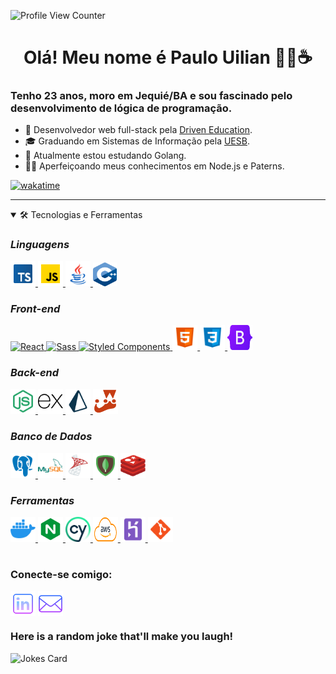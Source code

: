 ![Profile View Counter](https://komarev.com/ghpvc/?username=WillianBL99)
<h1 align="center">Olá! Meu nome é Paulo Uilian 👨‍💻☕</h1> 

<h3 align="start">Tenho 23 anos, moro em Jequié/BA e sou fascinado pelo desenvolvimento de lógica de programação.</h3>

- 🚀 Desenvolvedor web full-stack pela [Driven Education](https://www.driven.com.br/).
- 🎓 Graduando em Sistemas de Informação pela [UESB](https://www.uesb.br/).
- 📖 Atualmente estou estudando Golang.
- 🧙‍♂️ Aperfeiçoando meus conhecimentos em Node.js e Paterns.


 [![wakatime](https://wakatime.com/badge/user/ea37d403-453f-4319-bd0c-77e54bb1318a.svg)](https://wakatime.com/@ea37d403-453f-4319-bd0c-77e54bb1318a)





***

<details open>
<summary>🛠 Tecnologias e Ferramentas</summary>

### _Linguagens_

<a href="https://www.typescriptlang.org/" target="_blank"> <img src="./icons/typescript.png" alt="TypeScript" width="40" height="40"/> </a> <a href="https://www.javascript.com/" target="_blank"> <img src="./icons/js.png" alt="JavaScript" width="40" height="40"/> </a> <a href="https://www.java.com/pt-BR/" target="_blank"> <img src="./icons/java.png" alt="Java" width="40" height="40"/> </a> <a href="https://www.cplusplus.com/" target="_blank"> <img src="./icons/cplusplus.png" alt="C++" width="38" height="38"/> </a> 

### _Front-end_

<a href="https://reactjs.org/" target="_blank"> <img src="https://cdn4.iconfinder.com/data/icons/logos-3/600/React.js_logo-512.png" alt="React" width="40" height="40"/> <a href="https://sass-lang.com/" target="_blank"> <img src="https://cdn.worldvectorlogo.com/logos/sass-1.svg" alt="Sass" width="40" height="40"/> 
 <a href="https://styled-components.com/" target="_blank"> <img src="https://styled-components.com/logo.png" alt="Styled Components" width="40" height="40"/> </a> <a href="https://www.w3schools.com/html/" target="_blank"> <img src="./icons/html.png" alt="HTML" width="40" height="40"/> </a> <a href="https://www.w3schools.com/css/" target="_blank"> <img src="./icons/css.png" alt="CSS" width="40" height="40"/> </a> <a href="https://getbootstrap.com" target="_blank"> <img src="./icons/bootstrap.png" alt="Bootstrap" width="40" height="40"/> </a> 

### _Back-end_

<a href="https://www.nodejs.org" target="_blank"> <img src="./icons/node.png" alt="Node JS" width="40" height="40"/> </a> <a href="https://expressjs.com/" target="_blank"> <img src="./icons/express.png" alt="Node JS" width="40" height="40"/> </a> <a href="https://www.prisma.io/" target="_blank"> <img src="./icons/prisma.png" alt="Node JS" width="40" height="40"/> </a> <a href="https://www.jestjs.io" target="_blank"> <img src="./icons/jest.png" alt="Jest" width="40" height="40"/> </a> 

### _Banco de Dados_
<a href="https://www.postgresql.org/" target="_blank"> <img src="./icons/postgre.png" alt="Pstgre SQL" width="40" height="40"/> </a> <a href="https://www.mysql.com/" target="_blank"> <img src="./icons/mysql.png" alt="mySQL" width="40" height="40"/> </a> <a href="https://www.microsoft.com/pt-br/sql-server/" target="_blank"> <img src="./icons/sqlserver.png" alt="sqlServer" width="40" height="40"/> </a> <a href="https://www.mongodb.com/" target="_blank"> <img src="./icons/mongo.png" alt="Mongo DB" width="40" height="40"/> </a> <a href="https://redis.io/" target="_blank"> <img src="./icons/redis.png" alt="Redis" width="40" height="40"/> </a>

### _Ferramentas_
<a href="https://www.docker.com/" target="_blank"> <img src="./icons/docker.png" alt="Docker" width="40" height="40"/> </a>
<a href="https://www.nginx.com/" target="_blank"><img src="./icons/nginx.png" alt="Nginx" width=40 height=40 />
</a> <a href="https://www.cypress.io" target="_blank"> <img src="./icons/cypress.png" alt="Cypress" width="40" height="40"/> </a> <a href="https://aws.amazon.com" target="_blank"> <img src="./icons/aws.png" alt="AWS" width="40" height="40"/> </a> <a href="https://www.heroku.com/" target="_blank"> <img src="./icons/heroku.png" alt="Heroku" width="40" height="40"/> </a> <a href="https://git-scm.com/" target="_blank"> <img src="./icons/git.png" alt="git" width="40" height="40"/> </a>
</div>
</details>

#
<div align="start" padding-left="10px">
<h3 align="left">Conecte-se comigo:</h3>
<p align="left">
<a href="https://www.linkedin.com/in/paulo-uilian/" target="blank" title="Linkedin"><img align="center" src="./icons/linkedin.png" height="40" width="40" /></a>
<a href="mailto:paulouiliandev@gmai.com" target="black" title="Email"><img align="center" src="./icons/email.png" height="40" width="40" /></a>
</div>

 ### Here is a random joke that'll make you laugh!
 ![Jokes Card](https://readme-jokes.vercel.app/api?theme=tokyonight)
